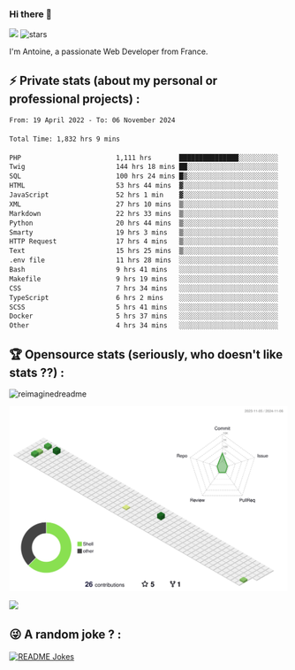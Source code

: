 ### Hi there 👋

![](https://komarev.com/ghpvc/?username=niotna)
<img src="https://img.shields.io/github/stars/niotna?label=Stars" alt="stars">

I'm Antoine, a passionate Web Developer from France.

## :zap: Private stats (about my personal or professional projects) : 

<!--START_SECTION:waka-->

```txt
From: 19 April 2022 - To: 06 November 2024

Total Time: 1,832 hrs 9 mins

PHP                        1,111 hrs       ███████████████░░░░░░░░░░   60.64 %
Twig                       144 hrs 18 mins ██░░░░░░░░░░░░░░░░░░░░░░░   07.88 %
SQL                        100 hrs 24 mins █▒░░░░░░░░░░░░░░░░░░░░░░░   05.48 %
HTML                       53 hrs 44 mins  ▓░░░░░░░░░░░░░░░░░░░░░░░░   02.93 %
JavaScript                 52 hrs 1 min    ▓░░░░░░░░░░░░░░░░░░░░░░░░   02.84 %
XML                        27 hrs 10 mins  ▒░░░░░░░░░░░░░░░░░░░░░░░░   01.48 %
Markdown                   22 hrs 33 mins  ▒░░░░░░░░░░░░░░░░░░░░░░░░   01.23 %
Python                     20 hrs 44 mins  ▒░░░░░░░░░░░░░░░░░░░░░░░░   01.13 %
Smarty                     19 hrs 3 mins   ▒░░░░░░░░░░░░░░░░░░░░░░░░   01.04 %
HTTP Request               17 hrs 4 mins   ▒░░░░░░░░░░░░░░░░░░░░░░░░   00.93 %
Text                       15 hrs 25 mins  ▒░░░░░░░░░░░░░░░░░░░░░░░░   00.84 %
.env file                  11 hrs 28 mins  ░░░░░░░░░░░░░░░░░░░░░░░░░   00.63 %
Bash                       9 hrs 41 mins   ░░░░░░░░░░░░░░░░░░░░░░░░░   00.53 %
Makefile                   9 hrs 19 mins   ░░░░░░░░░░░░░░░░░░░░░░░░░   00.51 %
CSS                        7 hrs 34 mins   ░░░░░░░░░░░░░░░░░░░░░░░░░   00.41 %
TypeScript                 6 hrs 2 mins    ░░░░░░░░░░░░░░░░░░░░░░░░░   00.33 %
SCSS                       5 hrs 41 mins   ░░░░░░░░░░░░░░░░░░░░░░░░░   00.31 %
Docker                     5 hrs 37 mins   ░░░░░░░░░░░░░░░░░░░░░░░░░   00.31 %
Other                      4 hrs 34 mins   ░░░░░░░░░░░░░░░░░░░░░░░░░   00.25 %
```

<!--END_SECTION:waka-->

## :trophy: Opensource stats (seriously, who doesn't like stats ??) : 

<!---
[![Top Langs](https://github-readme-stats.vercel.app/api/top-langs/?username=niotna)](https://github.com/anuraghazra/github-readme-stats) 
-->
<img src="https://myreadme.vercel.app/api/embed/niotna?panels=userstatistics,toprepositories,toplanguages,commitgraph" alt="reimaginedreadme" />

![](./profile-3d-contrib/profile-green-animate.svg)

<img src="https://github-profile-trophy.vercel.app/?username=niotna&theme=juicyfresh&no-bg=true" />

## :stuck_out_tongue_winking_eye: A random joke ? : 

<a href="https://readme-jokes.vercel.app"><img align="center" src="https://readme-jokes.vercel.app/api" alt="README Jokes"></a>
